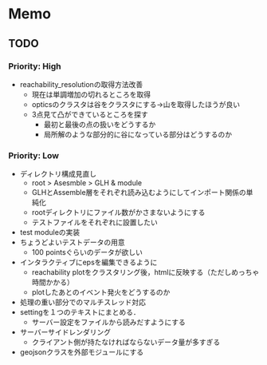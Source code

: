 # Memo

## TODO
### Priority: High
- reachability_resolutionの取得方法改善
    - 現在は単調増加の切れるところを取得
    - opticsのクラスタは谷をクラスタにする->山を取得したほうが良い
    - 3点見て凸ができているところを探す
        - 最初と最後の点の扱いをどうするか
        - 局所解のような部分的に谷になっている部分はどうするのか


### Priority: Low
- ディレクトリ構成見直し
    - root > Asesmble > GLH & module
    - GLHとAssemble層をそれぞれ読み込むようにしてインポート関係の単純化
    - rootディレクトリにファイル数がかさまないようにする
    - テストファイルをそれぞれに設置したい
- test moduleの実装
- ちょうどよいテストデータの用意
    - 100 pointsぐらいのデータが欲しい
- インタラクティブにepsを編集できるように
    - reachability plotをクラスタリング後，htmlに反映する（ただしめっちゃ時間かかる）
    - plotしたあとのイベント発火をどうするのか
- 処理の重い部分でのマルチスレッド対応
- settingを１つのテキストにまとめる．
    - サーバー設定をファイルから読みだすようにする
- サーバーサイドレンダリング
    - クライアント側が持たなければならないデータ量が多すぎる
- geojsonクラスを外部モジュールにする